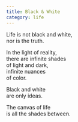 ```yaml
---
title: Black & White
category: life
---
```

Life is not black and white,  
nor is the truth.

In the light of reality,  
there are infinite shades  
of light and dark,  
infinite nuances  
of color.

Black and white  
are only ideas.

The canvas of life  
is all the shades between.
